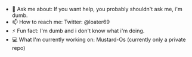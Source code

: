 - 💬 Ask me about: If you want help, you probably shouldn't ask me, i'm dumb.
- 📫 How to reach me: Twitter: @loater69
- ⚡ Fun fact: I'm dumb and i don't know what i'm doing.
- 💻 What I'm currently working on: Mustard-Os (currently only a private repo)
